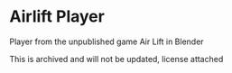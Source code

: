 # Airlift Player

Player from the unpublished game Air Lift in Blender

This is archived and will not be updated, license attached
